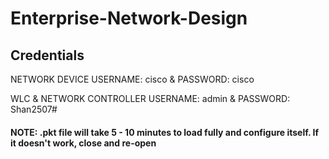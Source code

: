 # Enterprise-Network-Design


<h2>Credentials</h2>

NETWORK DEVICE USERNAME: cisco  &  PASSWORD: cisco

WLC & NETWORK CONTROLLER USERNAME: admin & PASSWORD: Shan2507#


<h4>NOTE: .pkt file will take 5 - 10 minutes to load fully and configure itself. If it doesn't work, close and re-open</h4>
